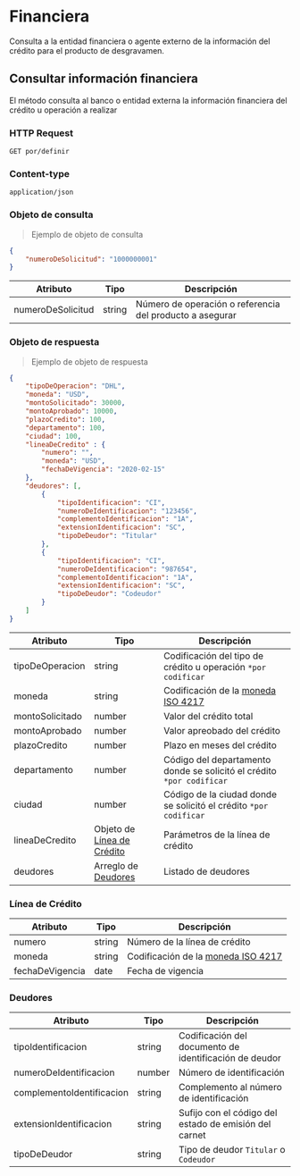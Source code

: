 # Financiera

Consulta a la entidad financiera o agente externo de la información del crédito para el producto de desgravamen.

## Consultar información financiera

El método consulta al banco o entidad externa la información financiera del crédito u operación a realizar

### HTTP Request
`GET por/definir`

### Content-type
`application/json`

### Objeto de consulta

> Ejemplo de objeto de consulta

```json
{
    "numeroDeSolicitud": "1000000001"
}
```

Atributo | Tipo | Descripción
-------- | ---- | -----------
numeroDeSolicitud | string | Número de operación o referencia del producto a asegurar

### Objeto de respuesta
> Ejemplo de objeto de respuesta

```json
{
    "tipoDeOperacion": "DHL",
    "moneda": "USD",
    "montoSolicitado": 30000,
    "montoAprobado": 10000,
    "plazoCredito": 100,
    "departamento": 100,
    "ciudad": 100,
    "lineaDeCredito" : {
        "numero": "",
        "moneda": "USD",
        "fechaDeVigencia": "2020-02-15"
    },
    "deudores": [, 
        {
            "tipoIdentificacion": "CI",
            "numeroDeIdentificacion": "123456",
            "complementoIdentificacion": "1A",
            "extensionIdentificacion": "SC",
            "tipoDeDeudor": "Titular"
        },
        {
            "tipoIdentificacion": "CI",
            "numeroDeIdentificacion": "987654",
            "complementoIdentificacion": "1A",
            "extensionIdentificacion": "SC",
            "tipoDeDeudor": "Codeudor"
        }
    ]
}
```

Atributo | Tipo | Descripción
-------- | ---- | -----------
tipoDeOperacion | string | Codificación del tipo de crédito u operación `*por codificar`
moneda | string | Codificación de la [moneda ISO 4217](https://en.wikipedia.org/wiki/ISO_4217)
montoSolicitado | number | Valor del crédito total
montoAprobado | number | Valor apreobado del crédito
plazoCredito | number | Plazo en meses del crédito
departamento | number | Código del departamento donde se solicitó el crédito `*por codificar`
ciudad | number | Código de la ciudad donde se solicitó el crédito `*por codificar`
lineaDeCredito | Objeto de [Línea de Crédito](#linea-de-credito) | Parámetros de la línea de crédito
deudores | Arreglo de [Deudores](#deudores) | Listado de deudores

### Línea de Crédito

Atributo | Tipo | Descripción
-------- | ---- | -----------
numero | string | Número de la línea de crédito
moneda | string | Codificación de la [moneda ISO 4217](https://en.wikipedia.org/wiki/ISO_4217)
fechaDeVigencia | date | Fecha de vigencia

### Deudores

Atributo | Tipo | Descripción
-------- | ---- | -----------
tipoIdentificacion | string | Codificación del documento de identificación de deudor
numeroDeIdentificacion | number | Número de identificación
complementoIdentificacion | string | Complemento al número de identificación
extensionIdentificacion | string | Sufijo con el código del estado de emisión del carnet
tipoDeDeudor | string | Tipo de deudor `Titular` o `Codeudor`